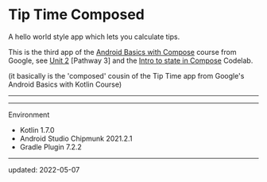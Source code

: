 # Tip Time Composed

A hello world style app which lets you calculate tips.

This is the third app of the [Android Basics with Compose] course from Google, see [Unit 2] [Pathway 3] and the [Intro to state in Compose] Codelab.

(it basically is the 'composed' cousin of the Tip Time app from Google's Android Basics with Kotlin Course)

----

[Android Basics with Compose]:https://developer.android.com/courses/android-basics-compose/course
[Unit 2]:https://developer.android.com/courses/android-basics-compose/unit-2
[Pathway 2]:https://developer.android.com/courses/pathways/android-basics-compose-unit-2-pathway-3
[Intro to state in Compose]:https://developer.android.com/codelabs/basic-android-kotlin-compose-using-state

----

Environment

- Kotlin 1.7.0
- Android Studio Chipmunk 2021.2.1
- Gradle Plugin 7.2.2

----

updated: 2022-05-07